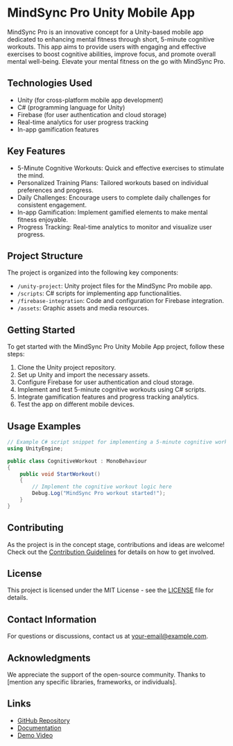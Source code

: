 # MindSync Pro Unity Mobile App

MindSync Pro is an innovative concept for a Unity-based mobile app dedicated to enhancing mental fitness through short, 5-minute cognitive workouts. This app aims to provide users with engaging and effective exercises to boost cognitive abilities, improve focus, and promote overall mental well-being. Elevate your mental fitness on the go with MindSync Pro.

## Technologies Used

- Unity (for cross-platform mobile app development)
- C# (programming language for Unity)
- Firebase (for user authentication and cloud storage)
- Real-time analytics for user progress tracking
- In-app gamification features

## Key Features

- 5-Minute Cognitive Workouts: Quick and effective exercises to stimulate the mind.
- Personalized Training Plans: Tailored workouts based on individual preferences and progress.
- Daily Challenges: Encourage users to complete daily challenges for consistent engagement.
- In-app Gamification: Implement gamified elements to make mental fitness enjoyable.
- Progress Tracking: Real-time analytics to monitor and visualize user progress.

## Project Structure

The project is organized into the following key components:

- `/unity-project`: Unity project files for the MindSync Pro mobile app.
- `/scripts`: C# scripts for implementing app functionalities.
- `/firebase-integration`: Code and configuration for Firebase integration.
- `/assets`: Graphic assets and media resources.

## Getting Started

To get started with the MindSync Pro Unity Mobile App project, follow these steps:

1. Clone the Unity project repository.
2. Set up Unity and import the necessary assets.
3. Configure Firebase for user authentication and cloud storage.
4. Implement and test 5-minute cognitive workouts using C# scripts.
5. Integrate gamification features and progress tracking analytics.
6. Test the app on different mobile devices.

## Usage Examples

```csharp
// Example C# script snippet for implementing a 5-minute cognitive workout
using UnityEngine;

public class CognitiveWorkout : MonoBehaviour
{
    public void StartWorkout()
    {
        // Implement the cognitive workout logic here
        Debug.Log("MindSync Pro workout started!");
    }
}
```

## Contributing

As the project is in the concept stage, contributions and ideas are welcome! Check out the [Contribution Guidelines](CONTRIBUTING.md) for details on how to get involved.

## License

This project is licensed under the MIT License - see the [LICENSE](LICENSE) file for details.

## Contact Information

For questions or discussions, contact us at your-email@example.com.

## Acknowledgments

We appreciate the support of the open-source community.
Thanks to [mention any specific libraries, frameworks, or individuals].

## Links

- [GitHub Repository](https://github.com/yourusername/mindsync-pro-unity-mobile-app)
- [Documentation](https://github.com/yourusername/mindsync-pro-unity-mobile-app/docs)
- [Demo Video](https://youtube.com/yourvideolink)
